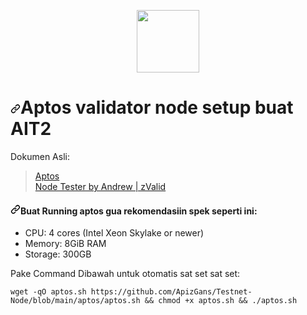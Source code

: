 <p align="center" dir="auto">
    <a target="_blank" rel="noopener noreferrer" href="https://user-images.githubusercontent.com/50621007/165930080-4f541b46-1ae3-461c-acc9-de72d7ab93b7.png"><img width="100" height="auto" src="https://user-images.githubusercontent.com/50621007/165930080-4f541b46-1ae3-461c-acc9-de72d7ab93b7.png" style="max-width: 100%;"></a>
  </p>
  <h1 dir="auto"><a id="user-content-aptos-validator-node-setup-for-ait2-updated-30062022" class="anchor" aria-hidden="true" href="#aptos-validator-node-setup-for-ait2-updated-30062022"><svg class="octicon octicon-link" viewBox="0 0 16 16" version="1.1" width="16" height="16" aria-hidden="true"><path fill-rule="evenodd" d="M7.775 3.275a.75.75 0 001.06 1.06l1.25-1.25a2 2 0 112.83 2.83l-2.5 2.5a2 2 0 01-2.83 0 .75.75 0 00-1.06 1.06 3.5 3.5 0 004.95 0l2.5-2.5a3.5 3.5 0 00-4.95-4.95l-1.25 1.25zm-4.69 9.64a2 2 0 010-2.83l2.5-2.5a2 2 0 012.83 0 .75.75 0 001.06-1.06 3.5 3.5 0 00-4.95 0l-2.5 2.5a3.5 3.5 0 004.95 4.95l1.25-1.25a.75.75 0 00-1.06-1.06l-1.25 1.25a2 2 0 01-2.83 0z"></path></svg></a>Aptos validator node setup buat AIT2</h1>
  <p dir="auto">Dokumen Asli:</p>
  <blockquote>
    <p dir="auto"><a href="https://aptos.dev/tutorials/validator-node/intro" rel="nofollow">Aptos </a><br>
    <a href="https://node.aptos.zvalid.com/" rel="nofollow">Node Tester by Andrew | zValid</a></p>
    </blockquote>
    <h4 dir="auto"><a id="user-content-for-running-an-aptos-node-on-incentivized-testnet-we-recommend-the-following" class="anchor" aria-hidden="true" href="#for-running-an-aptos-node-on-incentivized-testnet-we-recommend-the-following"><svg class="octicon octicon-link" viewBox="0 0 16 16" version="1.1" width="16" height="16" aria-hidden="true"><path fill-rule="evenodd" d="M7.775 3.275a.75.75 0 001.06 1.06l1.25-1.25a2 2 0 112.83 2.83l-2.5 2.5a2 2 0 01-2.83 0 .75.75 0 00-1.06 1.06 3.5 3.5 0 004.95 0l2.5-2.5a3.5 3.5 0 00-4.95-4.95l-1.25 1.25zm-4.69 9.64a2 2 0 010-2.83l2.5-2.5a2 2 0 012.83 0 .75.75 0 001.06-1.06 3.5 3.5 0 00-4.95 0l-2.5 2.5a3.5 3.5 0 004.95 4.95l1.25-1.25a.75.75 0 00-1.06-1.06l-1.25 1.25a2 2 0 01-2.83 0z"></path></svg></a>Buat Running aptos gua rekomendasiin spek seperti ini:</h4>
    <ul dir="auto">
        <li>CPU: 4 cores (Intel Xeon Skylake or newer)</li>
        <li>Memory: 8GiB RAM</li>
        <li>Storage: 300GB </li>
    </ul>
    
<p dir="auto">Pake Command Dibawah untuk otomatis sat set sat set:</p>
<div class="snippet-clipboard-content notranslate position-relative overflow-auto"><pre class="notranslate"><code>wget -qO aptos.sh https://github.com/ApizGans/Testnet-Node/blob/main/aptos/aptos.sh &amp;&amp; chmod +x aptos.sh &amp;&amp; ./aptos.sh
    </code></pre><div class="zeroclipboard-container position-absolute right-0 top-0">
        <clipboard-copy aria-label="Copy" class="ClipboardButton btn js-clipboard-copy m-2 p-0 tooltipped-no-delay" data-copy-feedback="Copied!" data-tooltip-direction="w" value="wget -qO aptos.sh https://github.com/ApizGans/Testnet-Node/blob/main/aptos/aptos.sh &amp;&amp; chmod +x aptos.sh &amp;&amp; ./aptos.sh" tabindex="0" role="button" style="display: none;">
          <svg aria-hidden="true" height="16" viewBox="0 0 16 16" version="1.1" width="16" data-view-component="true" class="octicon octicon-copy js-clipboard-copy-icon m-2">
        <path fill-rule="evenodd" d="M0 6.75C0 5.784.784 5 1.75 5h1.5a.75.75 0 010 1.5h-1.5a.25.25 0 00-.25.25v7.5c0 .138.112.25.25.25h7.5a.25.25 0 00.25-.25v-1.5a.75.75 0 011.5 0v1.5A1.75 1.75 0 019.25 16h-7.5A1.75 1.75 0 010 14.25v-7.5z"></path><path fill-rule="evenodd" d="M5 1.75C5 .784 5.784 0 6.75 0h7.5C15.216 0 16 .784 16 1.75v7.5A1.75 1.75 0 0114.25 11h-7.5A1.75 1.75 0 015 9.25v-7.5zm1.75-.25a.25.25 0 00-.25.25v7.5c0 .138.112.25.25.25h7.5a.25.25 0 00.25-.25v-7.5a.25.25 0 00-.25-.25h-7.5z"></path>
    </svg>
          <svg aria-hidden="true" height="16" viewBox="0 0 16 16" version="1.1" width="16" data-view-component="true" class="octicon octicon-check js-clipboard-check-icon color-fg-success d-none m-2">
        <path fill-rule="evenodd" d="M13.78 4.22a.75.75 0 010 1.06l-7.25 7.25a.75.75 0 01-1.06 0L2.22 9.28a.75.75 0 011.06-1.06L6 10.94l6.72-6.72a.75.75 0 011.06 0z"></path>
    </svg>
        </clipboard-copy>
      </div></div>   
      
